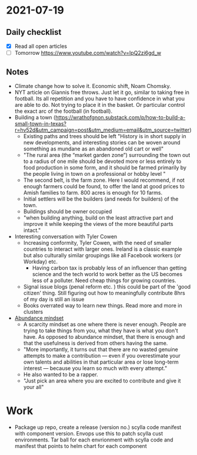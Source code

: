 # 2021-07-19

## Daily checklist

* [X] Read all open articles
* [ ] Tomorrow https://www.youtube.com/watch?v=IpQ2zi6gd_w

## Notes

* Climate change how to solve it. Economic shift, Noam Chomsky.
* NYT article on Giannis free throws. Just let it go, similar to taking free in football. Its all repetition and you
  have to have confidence in what you are able to do. Not trying to place it in the basket. Or particular control the
  exact arc of the football (in football).
* Building a town (https://wrathofgnon.substack.com/p/how-to-build-a-small-town-in-texas?r=hv52d&utm_campaign=post&utm_medium=email&utm_source=twitter)
    * Existing paths and trees should be left "History is in short supply in new developments, and interesting stories
      can be woven around something as mundane as an abandoned old cart or well"
    * "The rural area (the “market garden zone”) surrounding the town out to a radius of one mile should be devoted more
      or less entirely to food production in some form, and it should be farmed primarily by the people living in town
      on a professional or hobby level "
    * The second belt, is the farm zone. Here I would recommend, if not enough farmers could be found, to offer the land
      at good prices to Amish families to farm. 800 acres is enough for 10 farms.  
    * Initial settlers will be the builders (and needs for builders) of the town.
    * Buildings should be owner occupied
    * "when building anything, build on the least attractive part and improve it while keeping the views of the more
      beautiful parts intact."
* Interesting conversation with Tyler Cowen
    * Increasing conformity, Tyler Cowen, with the need of smaller countries to interact with larger ones. Ireland is a
      classic example but also culturally similar groupings like all Facebook workers (or Workday) etc.
        * Having carbon tax is probably less of an influencer than getting science and the tech world to work better as the
          US becomes less of a polluter. Need cheap things for growing countries.
    * Signal issue blogs (penal reform etc. ) this could be part of the 'good citizen' thing. Still figuring out how to
      meaningfully contribute 8hrs of my day is still an issue
    * Books overrated way to learn new things. Read more and more in clusters
* [Abundance mindset](https://sotonye.substack.com/p/the-architecture-of-tomorrow-an-interview)
    * A scarcity mindset as one where there is never enough. People are trying to take things from you, what they have is
      what you don't have. As opposed to abundance mindset, that there is enough and that the usefulness is derived from
      others having the same.
    * "More importantly, it turns out that there are no wasted genuine attempts to make a contribution — even if you
      overestimate your own talents and abilities in that particular area or lose long-term interest — because you learn
      so much with every attempt."
    * He also wanted to be a rapper.
    * "Just pick an area where you are excited to contribute and give it your all"

# Work

* Package up repo, create a release (version no.) scylla code manifest with component version. Envops use this to patch
  scylla cust environments. Tar ball for each envrionment with scylla code and manifest that points to helm chart for
  each component
